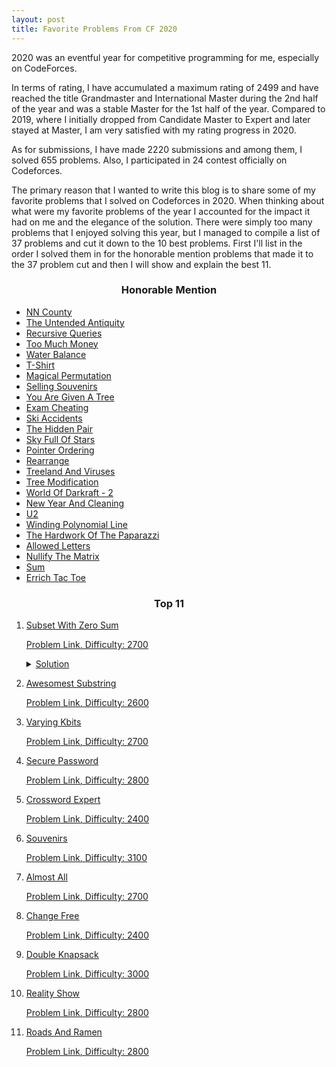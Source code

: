 ```yaml
---
layout: post
title: Favorite Problems From CF 2020
---
```


2020 was an eventful year for competitive programming for me, especially on CodeForces.

In terms of rating, I have accumulated a maximum rating of 2499 and have reached the title Grandmaster and International Master during the 2nd half of the year and was a stable Master for the 1st half of the year.
Compared to 2019, where I initially dropped from Candidate Master to Expert and later stayed at Master, I am very satisfied with my rating progress in 2020.

As for submissions, I have made 2220 submissions and among them, I solved 655 problems. Also, I participated in 24 contest officially on Codeforces.

The primary reason that I wanted to write this blog is to share some of my favorite problems that I solved on Codeforces in 2020.
When thinking about what were my favorite problems of the year I accounted for the impact it had on me and the elegance of the solution.
There were simply too many problems that I enjoyed solving this year, but I managed to compile a list of 37 problems and cut it down to the 10 best problems.
First I'll list in the order I solved them in for the honorable mention problems that made it to the 37 problem cut and then I will show and explain the best 11.

<h3 align = "center"> Honorable Mention </h3>

- [NN County](https://codeforces.com/contest/983/problem/E)
- [The Untended Antiquity](https://codeforces.com/contest/869/problem/E)
- [Recursive Queries](https://codeforces.com/contest/1117/problem/G)
- [Too Much Money](https://codeforces.com/contest/725/problem/E)
- [Water Balance](https://codeforces.com/contest/1299/problem/C)
- [T-Shirt](https://codeforces.com/contest/758/problem/E)
- [Magical Permutation](https://codeforces.com/contest/1163/problem/E)
- [Selling Souvenirs](https://codeforces.com/contest/808/problem/E)
- [You Are Given A Tree](https://codeforces.com/contest/1039/problem/D)
- [Exam Cheating](https://codeforces.com/contest/796/problem/E)
- [Ski Accidents](https://codeforces.com/contest/1368/problem/E)
- [The Hidden Pair](https://codeforces.com/contest/1370/problem/F2)
- [Sky Full Of Stars](https://codeforces.com/contest/997/problem/C)
- [Pointer Ordering](https://codeforces.com/contest/1254/problem/C)
- [Rearrange](https://codeforces.com/contest/1383/problem/D)
- [Treeland And Viruses](https://codeforces.com/contest/1320/problem/E)
- [Tree Modification](https://codeforces.com/contest/1375/problem/G)
- [World Of Darkraft - 2](https://codeforces.com/contest/464/problem/D)
- [New Year And Cleaning](https://codeforces.com/contest/611/problem/F)
- [U2](https://codeforces.com/contest/1142/problem/C)
- [Winding Polynomial Line](https://codeforces.com/contest/1158/problem/D)
- [The Hardwork Of The Paparazzi](https://codeforces.com/contest/1427/problem/C)
- [Allowed Letters](https://codeforces.com/contest/1009/problem/G)
- [Nullify The Matrix](https://codeforces.com/contest/1451/problem/F)
- [Sum](https://codeforces.com/contest/1442/problem/D)
- [Errich Tac Toe](https://codeforces.com/contest/1450/problem/C2)

<h3 align = "center"> Top 11 </h3>

1. <u> Subset With Zero Sum

    [Problem Link](https://codeforces.com/contest/1270/problem/G), Difficulty: 2700
    <details>
        <summary> Solution </summary>
        $$i-n \le a_i \le i-1$$
        $$-n \le a_i-i \le -1$$
        $$n \ge i-a_i \ge 1$$
        This means that $i-a_i = j$ where $1 \le j \le n$ is another index.
        Now consider the graph where edges are drawn between $i$ and $i - a_i$. Note that this is a functional graph, meaning that there exists an oriented cycle.
        Now consider all the nodes in an oriented cycle $\{i_1, i_2, i_3, \ldots, i_k, i_1\}$.
        Summing each distinct node in the sequence, we get
        $$\sum_{i = 1}^k i_k = \sum_{i = 1}^k i_k - a_{i_k}$$
        Subtracting $i_k$ on both side, yields
        $$0 = \sum_{i = 1}^k -a_{i_k} \implies 0 = a_1 + \ldots + a_k$$
        Thus, we reduced the problem to finding an oriented cycle in a functional graph, which can be solved using DFS or Floyd's Cycle Detection Algorithm.
    </details>

2. <u> Awesomest Substring </u>

    [Problem Link](https://codeforces.com/contest/1270/problem/F), Difficulty: 2600

3. <u> Varying Kbits </u>

    [Problem Link](https://codeforces.com/contest/772/problem/D), Difficulty: 2700

4. <u> Secure Password </u>

    [Problem Link](https://codeforces.com/contest/1365/problem/G), Difficulty: 2800

5. <u> Crossword Expert </u>

    [Problem Link](https://codeforces.com/contest/1194/problem/F), Difficulty: 2400

6. <u> Souvenirs </u>

    [Problem Link](https://codeforces.com/contest/765/problem/F), Difficulty: 3100

7. <u> Almost All </u>

    [Problem Link](https://codeforces.com/contest/1205/problem/D), Difficulty: 2700

8. <u> Change Free </u>

    [Problem Link](https://codeforces.com/contest/767/problem/E), Difficulty: 2400

9. <u> Double Knapsack </u>

    [Problem Link](https://codeforces.com/contest/618/problem/F), Difficulty: 3000

10. <u> Reality Show </u>

    [Problem Link](https://codeforces.com/contest/1322/problem/D), Difficulty: 2800

11. <u> Roads And Ramen </u>

    [Problem Link](https://codeforces.com/contest/1434/problem/D), Difficulty: 2800



[//]: # 'Next you can update your site name, avatar and other options using the _config.yml file in the root of your repository (shown below).'

[//]: # '![_config.yml]({{ site.baseurl }}/images/config.png)'

[//]: # 'The easiest way to make your first post is to edit this one. Go into /_posts/ and update the Hello World markdown file. For more instructions head over to the [Jekyll Now repository](https://github.com/barryclark/jekyll-now) on GitHub.'
